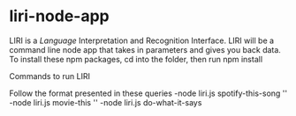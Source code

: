 # liri-node-app
 LIRI is a _Language_ Interpretation and Recognition Interface. LIRI will be a command line node app that takes in parameters and gives you back data.
To install these npm packages, cd into the folder, then run
npm install 

Commands to run LIRI

Follow the format presented in these queries
-node liri.js spotify-this-song '<song name here>'
-node liri.js movie-this '<movie name here>'
-node liri.js do-what-it-says 